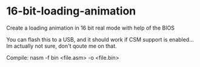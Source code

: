 # 16-bit-loading-animation
Create a loading animation in 16 bit real mode with help of the BIOS

You can flash this to a USB, and it should work if CSM support is enabled...
Im actually not sure, don't qoute me on that.


Compile: nasm -f bin <file.asm> -o <file.bin>
